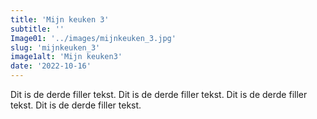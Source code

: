 ```yaml
---
title: 'Mijn keuken 3'
subtitle: ''
Image01: '../images/mijnkeuken_3.jpg'
slug: 'mijnkeuken_3'
image1alt: 'Mijn keuken3'
date: '2022-10-16'
---
```

Dit is de derde filler tekst. Dit is de derde filler tekst. Dit is de derde filler tekst. Dit is de derde filler tekst. 